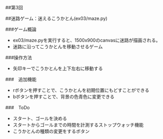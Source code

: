 ##第3回

##迷路ゲーム：迷えるこうかとん(ex03/maze.py)

###ゲーム概論

- ex03/maze.pyを実行すると、1500x900のcanvasに迷路が描画される。
- 迷路に沿ってこうかとんを移動させるゲーム

###操作方法

- 矢印キーでこうかとんを上下左右に移動する

###　追加機能

- rボタンを押すことで、こうかとんを初期位置にもどすことができる
- bボタンを押すことで、背景の色青色に変更できる

###　ToDo
- スタート、ゴールを決める
- スタートからゴールまでの時間を計測するストップウォッチ機能
- こうかとんの種類の変更をするボタン　